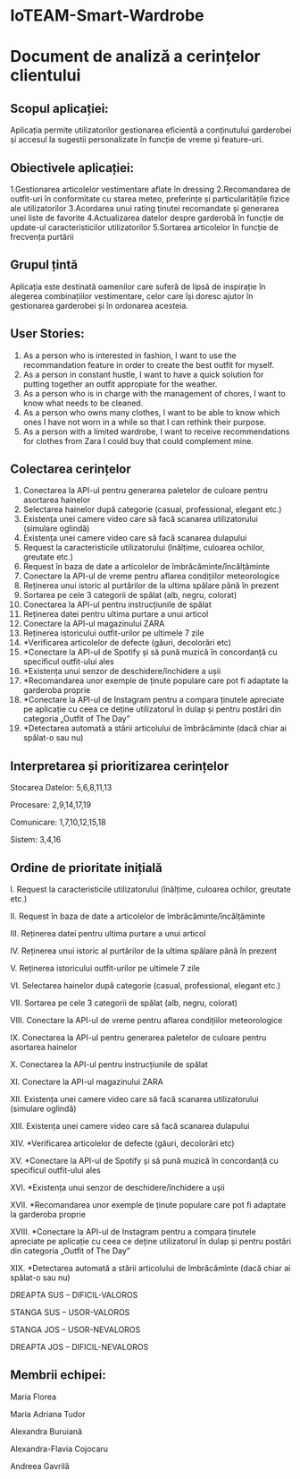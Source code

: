 # IoTEAM-Smart-Wardrobe

# Document de analiză a cerințelor clientului  

## Scopul aplicației:  

Aplicația permite utilizatorilor gestionarea eficientă a conținutului garderobei și accesul la sugestii personalizate în funcție de vreme și  feature-uri. 

 

## Obiectivele aplicației: 

1.Gestionarea articolelor vestimentare aflate în dressing 
2.Recomandarea de outfit-uri în conformitate cu starea meteo, preferințe și particularitățile fizice ale utilizatorilor 
3.Acordarea unui rating ținutei recomandate și generarea unei liste de favorite 
4.Actualizarea datelor despre garderobă în funcție de update-ul caracteristicilor utilizatorilor 
5.Sortarea articolelor în funcție de frecvența purtării  

 

## Grupul țintă 

 Aplicația este destinată oamenilor care suferă de lipsă de inspirație în alegerea combinațiilor vestimentare, celor care își doresc ajutor în gestionarea garderobei și în ordonarea acesteia.  

 

## User Stories: 

1. As a person who is interested in fashion, I want to use the recommandation feature in order to create the best outfit for myself. 
2. As a person in constant hustle, I want to have a quick solution for putting together an outfit appropiate for the weather. 
3. As a person who is in charge with the management of chores, I want to know what needs to be cleaned.  
4. As a person who owns many clothes, I want to be able to know which ones I have not worn in a while so that I can rethink their purpose. 
5. As a person with a limited wardrobe, I want to receive recommendations for clothes from Zara I could buy that could complement mine. 

 

## Colectarea cerințelor 

1. Conectarea la API-ul pentru generarea paletelor de culoare pentru asortarea hainelor 
2. Selectarea hainelor după categorie (casual, professional, elegant etc.) 
3. Existența unei camere video care să facă scanarea utilizatorului (simulare oglindă) 
4. Existența unei camere video care să facă scanarea dulapului 
5. Request la caracteristicile utilizatorului (înălțime, culoarea ochilor, greutate etc.)   
6. Request în baza de date a articolelor de îmbrăcăminte/încălțăminte   
7. Conectare la API-ul de vreme pentru aflarea condițiilor meteorologice 
8. Reținerea unui istoric al purtărilor de la ultima spălare până în prezent 
9. Sortarea pe cele 3 categorii de spălat (alb, negru, colorat) 
10. Conectarea la API-ul pentru instrucțiunile de spălat 
11. Reținerea datei pentru ultima purtare a unui articol 
12. Conectare la API-ul magazinului ZARA 
13. Reținerea istoricului outfit-urilor pe ultimele 7 zile  
14. *Verificarea articolelor de defecte (găuri, decolorări etc) 
15. *Conectare la API-ul de Spotify și să pună muzică în concordanță cu specificul outfit-ului ales 
16. *Existența unui senzor de deschidere/închidere a ușii 
17. *Recomandarea unor exemple de ținute populare care pot fi adaptate la garderoba proprie 
18. *Conectare la API-ul de Instagram pentru a compara ținutele apreciate pe aplicație cu ceea ce deține utilizatorul în dulap și pentru postări din categoria „Outfit of The Day” 
19. *Detectarea automată a stării articolului de îmbrăcăminte (dacă chiar ai spălat-o sau nu) 

 
## Interpretarea și prioritizarea cerințelor 


Stocarea Datelor: 5,6,8,11,13 

Procesare: 2,9,14,17,19 

Comunicare: 1,7,10,12,15,18 

Sistem: 3,4,16 
 

 

 

## Ordine de prioritate inițială 

I. Request la caracteristicile utilizatorului (înălțime, culoarea ochilor, greutate etc.)

II. Request în baza de date a articolelor de îmbrăcăminte/încălțăminte   

III. Reținerea datei pentru ultima purtare a unui articol 

IV. Reținerea unui istoric al purtărilor de la ultima spălare până în prezent 

V. Reținerea istoricului outfit-urilor pe ultimele 7 zile 

VI. Selectarea hainelor după categorie (casual, professional, elegant etc.) 

VII. Sortarea pe cele 3 categorii de spălat (alb, negru, colorat) 

VIII. Conectare la API-ul de vreme pentru aflarea condițiilor meteorologice 

IX. Conectarea la API-ul pentru generarea paletelor de culoare pentru asortarea hainelor 

X. Conectarea la API-ul pentru instrucțiunile de spălat 

XI. Conectare la API-ul magazinului ZARA 

XII. Existența unei camere video care să facă scanarea utilizatorului (simulare oglindă) 

XIII. Existența unei camere video care să facă scanarea dulapului 

XIV. *Verificarea articolelor de defecte (găuri, decolorări etc) 

XV. *Conectare la API-ul de Spotify și să pună muzică în concordanță cu specificul outfit-ului ales 

XVI. *Existența unui senzor de deschidere/închidere a ușii 

XVII. *Recomandarea unor exemple de ținute populare care pot fi adaptate la garderoba proprie 

XVIII. *Conectare la API-ul de Instagram pentru a compara ținutele apreciate pe aplicație cu ceea ce deține utilizatorul în dulap și pentru postări din categoria „Outfit of The Day” 

XIX. *Detectarea automată a stării articolului de îmbrăcăminte (dacă chiar ai spălat-o sau nu) 

 
DREAPTA SUS – DIFICIL-VALOROS 

STANGA SUS – USOR-VALOROS 

STANGA JOS – USOR-NEVALOROS 

DREAPTA JOS – DIFICIL-NEVALOROS 

 

 

## Membrii echipei: 
 

Maria Florea 

Maria Adriana Tudor 

Alexandra Buruiană 

Alexandra-Flavia Cojocaru 

Andreea Gavrilă 

 

 
